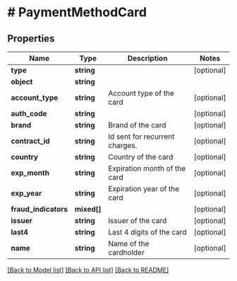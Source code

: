 # # PaymentMethodCard

## Properties

Name | Type | Description | Notes
------------ | ------------- | ------------- | -------------
**type** | **string** |  | [optional]
**object** | **string** |  |
**account_type** | **string** | Account type of the card | [optional]
**auth_code** | **string** |  | [optional]
**brand** | **string** | Brand of the card | [optional]
**contract_id** | **string** | Id sent for recurrent charges. | [optional]
**country** | **string** | Country of the card | [optional]
**exp_month** | **string** | Expiration month of the card | [optional]
**exp_year** | **string** | Expiration year of the card | [optional]
**fraud_indicators** | **mixed[]** |  | [optional]
**issuer** | **string** | Issuer of the card | [optional]
**last4** | **string** | Last 4 digits of the card | [optional]
**name** | **string** | Name of the cardholder | [optional]

[[Back to Model list]](../../README.md#models) [[Back to API list]](../../README.md#endpoints) [[Back to README]](../../README.md)

